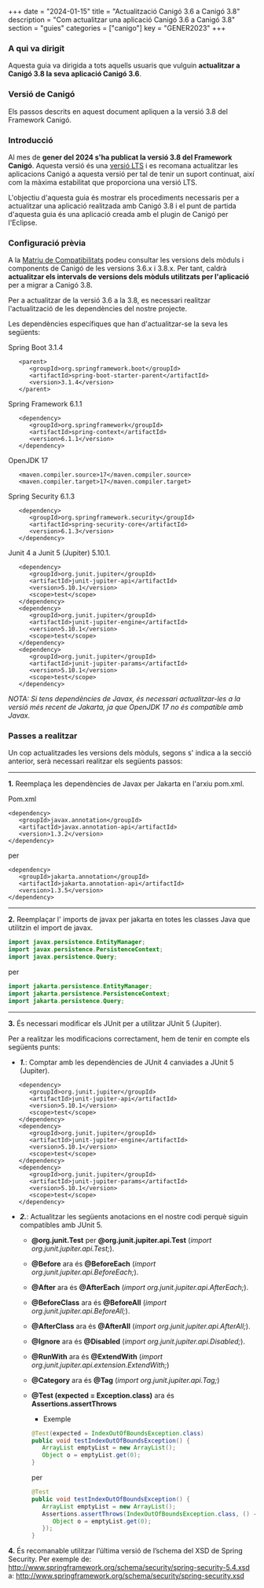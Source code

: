 +++
date = "2024-01-15"
title = "Actualització Canigó 3.6 a Canigó 3.8"
description = "Com actualitzar una aplicació Canigó 3.6 a Canigó 3.8"
section = "guies"
categories = ["canigo"]
key = "GENER2023"
+++

### A qui va dirigit

Aquesta guia va dirigida a tots aquells usuaris que vulguin **actualitzar a Canigó 3.8 la seva aplicació Canigó 3.6**.

### Versió de Canigó

Els passos descrits en aquest document apliquen a la versió 3.8 del Framework Canigó.

### Introducció

Al mes de **gener del 2024 s'ha publicat la versió 3.8 del Framework Canigó**. Aquesta versió és una
[versió LTS](/plataformes/canigo/roadmap/) i es recomana actualitzar les aplicacions Canigó a aquesta versió per tal de
tenir un suport continuat, així com la màxima estabilitat que proporciona una versió LTS.

L'objectiu d'aquesta guia  és mostrar els procediments necessaris per a actualitzar una aplicació realitzada
amb Canigó 3.8 i el punt de partida d'aquesta guia és una aplicació creada amb el plugin de Canigó per l'Eclipse.

### Configuració prèvia

A la [Matriu de Compatibilitats](/plataformes/canigo/documentacio-per-versions/3.8LTS/3.8.0/moduls/compatibilitat-per-modul) podeu consultar les versions
dels mòduls i components de Canigó de les versions 3.6.x i 3.8.x. Per tant, caldrà **actualitzar els intervals de
versions dels mòduls utilitzats per l'aplicació** per a migrar a Canigó 3.8.

Per a actualitzar de la versió 3.6 a la 3.8, es necessari realitzar l'actualització de les dependències del nostre projecte. 

Les dependències específiques que han d'actualitzar-se la seva les següents: 

Spring Boot 3.1.4 

```
   <parent>
      <groupId>org.springframework.boot</groupId>
      <artifactId>spring-boot-starter-parent</artifactId>
      <version>3.1.4</version>
   </parent>
```

Spring Framework 6.1.1 
```
   <dependency>
      <groupId>org.springframework</groupId>
      <artifactId>spring-context</artifactId>
      <version>6.1.1</version>
   </dependency>

```


OpenJDK 17
```
   <maven.compiler.source>17</maven.compiler.source>
   <maven.compiler.target>17</maven.compiler.target>
```



Spring Security 6.1.3 

```
   <dependency>
      <groupId>org.springframework.security</groupId>
      <artifactId>spring-security-core</artifactId>
      <version>6.1.3</version>
   </dependency>
```
Junit 4 a Junit 5 (Jupiter) 5.10.1.

```
   <dependency>
      <groupId>org.junit.jupiter</groupId>
      <artifactId>junit-jupiter-api</artifactId>
      <version>5.10.1</version>
      <scope>test</scope>
   </dependency>
   <dependency>
      <groupId>org.junit.jupiter</groupId>
      <artifactId>junit-jupiter-engine</artifactId>
      <version>5.10.1</version>
      <scope>test</scope>
   </dependency>
   <dependency>
      <groupId>org.junit.jupiter</groupId>
      <artifactId>junit-jupiter-params</artifactId>
      <version>5.10.1</version>
      <scope>test</scope>
   </dependency>

```

_NOTA: Si tens dependències de Javax, és necessari actualitzar-les a la versió més recent de Jakarta, ja que OpenJDK 17 no és compatible amb Javax._ 

### Passes a realitzar

Un cop actualitzades les versions dels mòduls, segons s' indica a la secció anterior, serà necessari realitzar
els següents passos:

---
**1.** Reemplaça les dependències de Javax per Jakarta en l'arxiu pom.xml.

Pom.xml

```
<dependency>
   <groupId>javax.annotation</groupId>
   <artifactId>javax.annotation-api</artifactId>
   <version>1.3.2</version>
</dependency>

```
per

```
<dependency>
   <groupId>jakarta.annotation</groupId>
   <artifactId>jakarta.annotation-api</artifactId>
   <version>1.3.5</version>
</dependency>

```
---

**2.** Reemplaçar l' imports de javax per jakarta en totes les classes Java que utilitzin el import de javax.

```java
import javax.persistence.EntityManager;
import javax.persistence.PersistenceContext;
import javax.persistence.Query;
```
per 

```java
import jakarta.persistence.EntityManager;
import jakarta.persistence.PersistenceContext;
import jakarta.persistence.Query;
```

---
**3.** És necessari modificar els JUnit per a utilitzar JUnit 5 (Jupiter).

Per a realitzar les modificacions correctament, hem de tenir en compte els següents punts:

- ***1.***: Comptar amb les dependències de JUnit 4 canviades a JUnit 5 (Jupiter).


```
   <dependency>
      <groupId>org.junit.jupiter</groupId>
      <artifactId>junit-jupiter-api</artifactId>
      <version>5.10.1</version>
      <scope>test</scope>
   </dependency>
   <dependency>
      <groupId>org.junit.jupiter</groupId>
      <artifactId>junit-jupiter-engine</artifactId>
      <version>5.10.1</version>
      <scope>test</scope>
   </dependency>
   <dependency>
      <groupId>org.junit.jupiter</groupId>
      <artifactId>junit-jupiter-params</artifactId>
      <version>5.10.1</version>
      <scope>test</scope>
   </dependency>

```

- ***2.***: Actualitzar les següents anotacions en el nostre codi perquè siguin compatibles amb JUnit 5.

   - **@org.junit.Test** per **@org.junit.jupiter.api.Test** (_import org.junit.jupiter.api.Test;_).
   - **@Before** ara és **@BeforeEach** (_import org.junit.jupiter.api.BeforeEach;_).
   - **@After** ara és **@AfterEach** (_import org.junit.jupiter.api.AfterEach;_).
   - **@BeforeClass** ara és **@BeforeAll** (_import org.junit.jupiter.api.BeforeAll;_).
   - **@AfterClass** ara és  **@AfterAll** (_import org.junit.jupiter.api.AfterAll;_).
   - **@Ignore** ara és **@Disabled** (_import org.junit.jupiter.api.Disabled;_).
   - **@RunWith** ara és **@ExtendWith** (_import org.junit.jupiter.api.extension.ExtendWith;_)
   - **@Category** ara és **@Tag** (_import org.junit.jupiter.api.Tag;_)
   - **@Test (expected = Exception.class)** ara és **Assertions.assertThrows**
      - Exemple

      ``` java 
      @Test(expected = IndexOutOfBoundsException.class)
      public void testIndexOutOfBoundsException() {
         ArrayList emptyList = new ArrayList();
         Object o = emptyList.get(0);
      }
      ```
      per 

      ``` java 
      @Test
      public void testIndexOutOfBoundsException() {
         ArrayList emptyList = new ArrayList();
         Assertions.assertThrows(IndexOutOfBoundsException.class, () -> {
            Object o = emptyList.get(0);
         });
      }
      ```
**4.** És recomanable utilitzar l’última versió de l’schema del XSD de Spring Security. Per exemple de:  http://www.springframework.org/schema/security/spring-security-5.4.xsd a:  http://www.springframework.org/schema/security/spring-security.xsd

